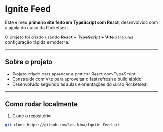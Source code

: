 # Ignite Feed

Este é meu **primeiro site feito em TypeScript com React**, desenvolvido com a ajuda do curso da Rocketseat.

O projeto foi criado usando **React + TypeScript + Vite** para uma configuração rápida e moderna.

---

## Sobre o projeto

- Projeto criado para aprender e praticar React com TypeScript.
- Construído com Vite para aproveitar o fast refresh e build rápido.
- Desenvolvido seguindo as aulas e orientações do curso Rocketseat.

---

## Como rodar localmente

1. Clone o repositório:
```bash
git clone https://github.com/leo-kina/Ignite-Feed.git

